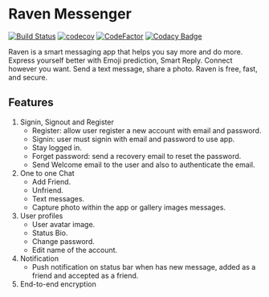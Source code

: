 # Raven Messenger

[![Build Status](https://travis-ci.com/SabraTech/Bot-Assistant-Messenger.svg?token=j6p6yigJthYN7GFd3EEY&branch=master)](https://travis-ci.com/SabraTech/Bot-Assistant-Messenger)
[![codecov](https://codecov.io/gh/SabraTech/Bot-Assistant-Messenger/branch/master/graph/badge.svg?token=4dNvuKyiH0)](https://codecov.io/gh/SabraTech/Bot-Assistant-Messenger)
[![CodeFactor](https://www.codefactor.io/repository/github/sabratech/bot-assistant-messenger/badge)](https://www.codefactor.io/repository/github/sabratech/bot-assistant-messenger)
[![Codacy Badge](https://api.codacy.com/project/badge/Grade/119a915c2e5142809f8d0488223a86b7)](https://www.codacy.com?utm_source=github.com&amp;utm_medium=referral&amp;utm_content=SabraTech/Bot-Assistant-Messenger&amp;utm_campaign=Badge_Grade)

Raven is a smart messaging app that helps you say more and do more.
Express yourself better with Emoji prediction, Smart Reply.
Connect however you want. Send a text message, share a photo.
Raven is free, fast, and secure. 

## Features
1. Signin, Signout and Register
    - Register: allow user register a new account with email and password.
    - Signin: user must signin with email and password to use app.
    - Stay logged in.
    - Forget password: send a recovery email to reset the password.
    - Send Welcome email to the user and also to authenticate the email.
1. One to one Chat
    - Add Friend.
    - Unfriend.
    - Text messages.
    - Capture photo within the app or gallery images messages.
1. User profiles
    - User avatar image.
    - Status Bio.
    - Change password.
    - Edit name of the account.
1. Notification
    - Push notification on status bar when has new message, added as a friend and accepted as a friend.
1. End-to-end encryption
